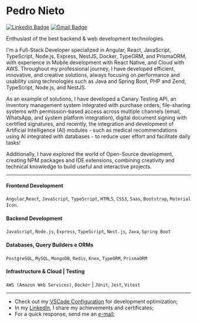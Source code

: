 # Pedro Nieto

[![Linkedin Badge](https://img.shields.io/badge/-LinkedIn-477acd?style=flat-square&logo=Linkedin&logoColor=white&link=https://www.linkedin.com/in/pedroo-nietoo/)](https://www.linkedin.com/in/pedroo-nietoo/)
[![Gmail Badge](https://img.shields.io/badge/-pedronieto.2005@gmail.com-477acd?style=flat-square&logo=Gmail&logoColor=white&link=mailto:pedronieto.2005@gmail.com)](mailto:pedronieto.2005@gmail.com)

Enthusiast of the best backend & web development technologies.

I'm a Full-Stack Developer specialized in Angular, React, JavaScript, TypeScript, Node.js, Express, NestJS, Docker, TypeORM, and PrismaORM, with experience in Mobile development with React Native, and Cloud with AWS. Throughout my professional journey, I have developed efficient, innovative, and creative solutions, always focusing on performance and usability using technologies such as Java and Spring Boot, PHP and Zend, TypeScript, Node.js, and NestJS.

As an example of solutions, I have developed a Canary Testing API, an inventory management system integrated with purchase orders, file-sharing systems with permission-based access across multiple channels (email, WhatsApp, and system platform integration), digital document signing with certified signatures, and recently, the integration and development of Artificial Intelligence (AI) modules - such as medical recommendations using AI integrated with databases - to reduce user effort and facilitate daily tasks!

Additionally, I have explored the world of Open-Source development, creating NPM packages and IDE extensions, combining creativity and technical knowledge to build useful and interactive projects.

---

#### Frontend Development  
`Angular`,`React`, `JavaScript`, `TypeScript`, `HTML5`, `CSS3`, `Saas`, `Bootstrap`, `Material Icon`.

#### Backend Development  
`JavaScript`, `Node.js`, `Express`, `TypeScript`, `Nest.js`, `Java`, `Spring Boot` 

#### Databases, Query Builders e ORMs  
`PostgreSQL`, `MySQL`, `MongoDB`, `Redis`, `Knex`, `TypeORM`, `PrismaORM`  

#### Infrastructure & Cloud | Testing  
`AWS (Amazon Web Services)`, `Docker` | `JUnit`, `Jest`, `Vitest`

---

- Check out my [VSCode Configuration](https://gist.github.com/Pedroo-Nietoo/a20bf9b1ee512aeb97421f3bd5b7eb29) for development optimization;
- In my [LinkedIn](https://www.linkedin.com/in/pedroo-nietoo/), I share my achievements and certificates;
- For a quick response, send me an [e-mail](mailto:pedronieto.2005@gmail.com);
